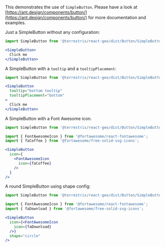 This demonstrates the use of `SimpleButton`. Please have a look at [https://ant.design/components/button/](https://ant.design/components/button/)
for more documentation and examples.

Just a SimpleButton without any configuration:

```jsx
import SimpleButton from '@terrestris/react-geo/dist/Button/SimpleButton/SimpleButton';

<SimpleButton>
  Click me
</SimpleButton>
```

A SimpleButton with a `tooltip` and a `tooltipPlacement`:

```jsx
import SimpleButton from '@terrestris/react-geo/dist/Button/SimpleButton/SimpleButton';

<SimpleButton
  tooltip="bottom tooltip"
  tooltipPlacement="bottom"
>
  Click me
</SimpleButton>
```

A SimpleButton with a Font Awesome icon.

```jsx
import SimpleButton from '@terrestris/react-geo/dist/Button/SimpleButton/SimpleButton';

import { FontAwesomeIcon } from '@fortawesome/react-fontawesome';
import { faCoffee } from '@fortawesome/free-solid-svg-icons';

<SimpleButton
  icon={
    <FontAwesomeIcon
      icon={faCoffee}
    />
  }
/>
```

A round SimpleButton using shape config:

```jsx
import SimpleButton from '@terrestris/react-geo/dist/Button/SimpleButton/SimpleButton';

import { FontAwesomeIcon } from '@fortawesome/react-fontawesome';
import { faDownload } from '@fortawesome/free-solid-svg-icons';

<SimpleButton
  icon={<FontAwesomeIcon
    icon={faDownload}
  />}
  shape="circle"
/>
```
